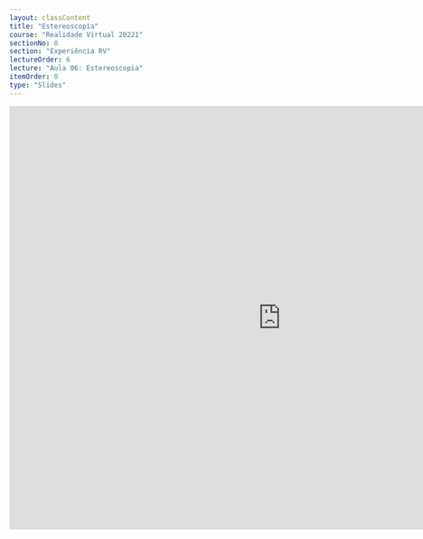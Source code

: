 ```yaml
---
layout: classContent
title: "Estereoscopia"
course: "Realidade Virtual 20221"
sectionNo: 0
section: "Experiência RV"
lectureOrder: 6
lecture: "Aula 06: Estereoscopia"
itemOrder: 0
type: "Slides"
---
```


<iframe src="https://docs.google.com/presentation/d/e/2PACX-1vTWUHCHDeJVpFdf2izuCF5LMMtF_gRJ-f_xJWavHZ2XwI9CuGnOeb8jyI8S_RexDSoIyAtW9zi-kYTt/embed?start=false&loop=false&delayms=3000" frameborder="0" width="960" height="749" allowfullscreen="true" mozallowfullscreen="true" webkitallowfullscreen="true"></iframe>